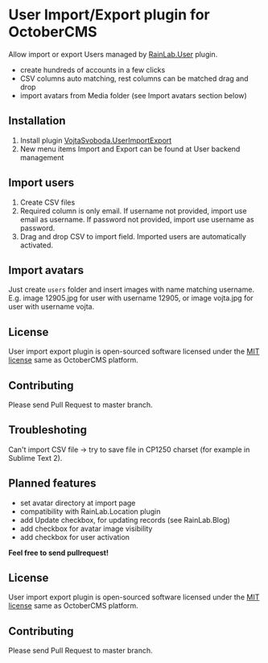 # User Import/Export plugin for OctoberCMS

Allow import or export Users managed by [RainLab.User](http://octobercms.com/plugin/rainlab-user) plugin.

- create hundreds of accounts in a few clicks
- CSV columns auto matching, rest columns can be matched drag and drop
- import avatars from Media folder (see Import avatars section below)

## Installation

1. Install plugin [VojtaSvoboda.UserImportExport](http://octobercms.com/plugin/vojtasvoboda-userimportexport)
2. New menu items Import and Export can be found at User backend management

## Import users

1. Create CSV files
2. Required column is only email. If username not provided, import use email as username. If password not provided, import use username as password.
3. Drag and drop CSV to import field. Imported users are automatically activated.

## Import avatars

Just create `users` folder and insert images with name matching username. E.g. image 12905.jpg for user with username 12905, or image vojta.jpg for user with username vojta.

## License

User import export plugin is open-sourced software licensed under the [MIT license](http://opensource.org/licenses/MIT) same as OctoberCMS platform.

## Contributing

Please send Pull Request to master branch.

## Troubleshoting

Can't import CSV file -> try to save file in CP1250 charset (for example in Sublime Text 2).

## Planned features

- set avatar directory at import page
- compatibility with RainLab.Location plugin
- add Update checkbox, for updating records (see RainLab.Blog)
- add checkbox for avatar image visibility
- add checkbox for user activation

**Feel free to send pullrequest!**

## License

User import export plugin is open-sourced software licensed under the [MIT license](http://opensource.org/licenses/MIT) same as OctoberCMS platform.

## Contributing

Please send Pull Request to master branch.